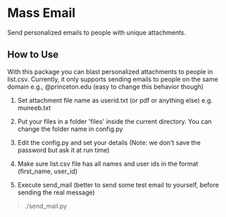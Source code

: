 Mass Email
==========

Send personalized emails to people with unique attachments.

## How to Use

With this package you can blast personalized attachments to people in list.csv. Currently, it only supports sending emails to people on the same domain e.g., @princeton.edu (easy to change this behavior though)


1. Set attachment file name as userid.txt (or pdf or anything else) e.g. muneeb.txt
 
2. Put your files in a folder 'files' inside the current directory. You can change the folder name in config.py

3. Edit the config.py and set your details (Note: we don't save the password but ask it at run time)

4. Make sure list.csv file has all names and user ids in the format (first_name, user_id)

5. Execute send_mail (better to send some test email to yourself, before sending the real message)

> ./send_mail.py 

